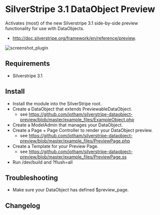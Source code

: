 # SilverStripe 3.1 DataObject Preview

Activates (most) of the new Silverstripe 3.1 side-by-side preview functionality for use with DataObjects. 

- http://doc.silverstripe.org/framework/en/reference/preview.

![screenshot_plugin](https://cloud.githubusercontent.com/assets/247139/4880595/5eb2c5ac-633d-11e4-86c0-c207d85f7be9.jpg)

## Requirements

- Silverstripe 3.1

## Install

- Install the module into the SilverStripe root.
- Create a DataObject that extends PreviewableDataObject.
  - see https://github.com/jotham/silverstripe-dataobject-preview/blob/master/example_files/ExampleObject.php
- Create a ModelAdmin that manages your DataObject.
- Create a Page + Page Controller to render your DataObject preview.
  - see https://github.com/jotham/silverstripe-dataobject-preview/blob/master/example_files/PreviewPage.php
- Create a Template for your Preview Page.
  - see https://github.com/jotham/silverstripe-dataobject-preview/blob/master/example_files/PreviewPage.ss
- Run /dev/build and ?flush=all

## Troubleshooting

- Make sure your DataObject has defined $preview_page.

## Changelog

